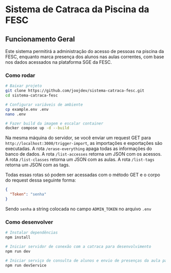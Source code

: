 # Sistema de Catraca da Piscina da FESC

## Funcionamento Geral

Este sistema permitirá a administração do acesso de pessoas na piscina da FESC, enquanto marca presença dos alunos nas aulas correntes, com base nos dados acessados na plataforma SGE da FESC.

### Como rodar

```bash
# Baixar projeto
git clone https://github.com/joojdev/sistema-catraca-fesc.git
cd sistema-catraca-fesc

# Configurar variáveis de ambiente
cp example.env .env
nano .env

# Fazer build da imagem e escalar container
docker compose up -d --build
```

Na mesma máquina do servidor, se você enviar um request GET para `http://localhost:3000/trigger-import`, as importações e exportações são executadas.
A rota `/erase-everything` apaga todas as informações do banco de dados.
A rota `/list-accesses` retorna um JSON com os acessos.
A rota `/list-classes` retorna um JSON com as aulas.
A rota `/list-tags` retorna um JSON com as tags.

Todas essas rotas só podem ser acessadas com o método GET e o corpo do request dessa seguinte forma:
```json
{
  "Token": "senha"
}
```
Sendo `senha` a string colocada no campo `ADMIN_TOKEN` no arquivo `.env`

### Como desenvolver

```bash
# Instalar dependências
npm install

# Iniciar servidor de conexão com a catraca para desenvolvimento
npm run dev

# Iniciar serviço de consulta de alunos e envio de presenças da aula para desenvolvimento
npm run devService
```